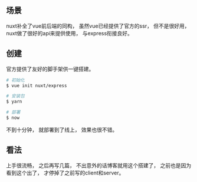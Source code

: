 ## 场景

nuxt补全了vue前后端的同构，
虽然vue已经提供了官方的ssr，
但不是很好用，
nuxt做了很好的api来提供使用，
与express衔接良好。

## 创建

官方提供了友好的脚手架供一键搭建。
```bash
# 初始化
$ vue init nuxt/express

# 安装包
$ yarn

# 部署
$ now
```

不到十分钟，
就部署到了线上，
效果也很不错。

## 看法
上手很流畅，
之后再写几篇，
不出意外的话博客就用这个搭建了，
之前也是因为看到这个出了，
才停掉了之前写的client和server。

